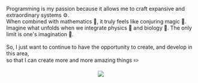 Programming is my passion because it allows me to craft expansive and extraordinary systems ⚙️. <br/>
When combined with mathematics 📏, it truly feels like conjuring magic 🌈. <br/>
Imagine what unfolds when we integrate physics 🧲 and biology 🔬. The only limit is one's imagination 🌌. <br/>
<br/>
So, I just want to continue to have the opportunity to create, and develop in this area, <br/>
so that I can create more and more amazing things ✏️

<p align="center">
  <img src="https://streak-stats.demolab.com?user=wismh"/>
</p>
